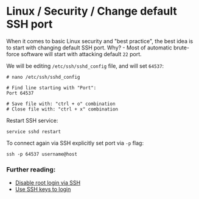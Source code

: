 Linux / Security / Change default SSH port
======

When it comes to basic Linux security and "best practice", the best idea is to start with changing default SSH port. Why? - Most of automatic brute-force software will start with attacking default `22` port.

We will be editing `/etc/ssh/sshd_config` file, and will set `64537`:
```shell
# nano /etc/ssh/sshd_config

# Find line starting with "Port":
Port 64537

# Save file with: "ctrl + o" combination
# Close file with: "ctrl + x" combination
```

Restart SSH service:
```shell
service sshd restart
```

To connect again via SSH explicitly set port via `-p` flag:
```shell
ssh -p 64537 username@host
```

### Further reading:
 - [Disable root login via SSH](https://github.com/VeliovGroup/ostrio/blob/master/tutorials/linux/security/disable-ssh-root.md)
 - [Use SSH keys to login](https://github.com/VeliovGroup/ostrio/blob/master/tutorials/linux/security/use-ssh-keys.md)
